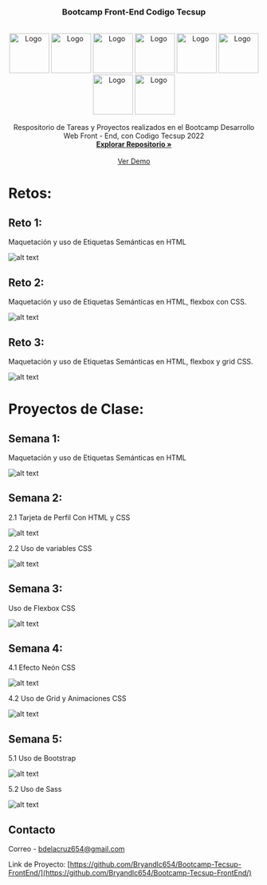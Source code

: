 <!-- Improved compatibility of back to top link: See: https://github.com/othneildrew/Best-README-Template/pull/73 -->
<a name="readme-top"></a>
<!--
*** Thanks for checking out the Best-README-Template. If you have a suggestion
*** that would make this better, please fork the repo and create a pull request
*** or simply open an issue with the tag "enhancement".
*** Don't forget to give the project a star!
*** Thanks again! Now go create something AMAZING! :D
-->



<h3 align="center">Bootcamp Front-End Codigo Tecsup</h3>
<!-- PROJECT LOGO -->
<br />
<div align="center">
  <div>
    <img src="https://www.svgrepo.com/show/353884/html-5.svg" alt="Logo" width="80" height="80">
    <img src="https://www.svgrepo.com/show/373535/css.svg" alt="Logo" width="80" height="80">
    <img src="https://www.svgrepo.com/show/353498/bootstrap.svg" alt="Logo" width="80" height="80">
    <img src="https://www.svgrepo.com/show/374061/sass.svg" alt="Logo" width="80" height="80">
    <img src="https://www.svgrepo.com/show/373705/js-official.svg" alt="Logo" width="80" height="80">
     <img src="https://www.svgrepo.com/show/303360/nodejs-logo.svg" alt="Logo" width="80" height="80">
    <img src="https://www.svgrepo.com/show/354259/react.svg" alt="Logo" width="80" height="80">
    <img src="https://www.svgrepo.com/show/303557/redux-logo.svg" alt="Logo" width="80" height="80">
  </div>



  <p align="center">
    Respositorio de Tareas y Proyectos realizados en el Bootcamp Desarrollo Web Front - End, con Codigo Tecsup 2022
    <br />
    <a href="https://github.com/Bryandlc654/Bootcamp-Tecsup-FrontEnd/"><strong>Explorar Repositorio »</strong></a>
    <br />
    <br />
    <a href="https://bryandlc654.github.io/Bootcamp-Tecsup-FrontEnd/index.html">Ver Demo</a>
    </p>
</div>

# Retos:
## Reto 1:

Maquetación y uso de Etiquetas Semánticas en HTML

![alt text](https://bryandlc654.github.io/Bootcamp-Tecsup-FrontEnd/assets/Reto1.jpg)

## Reto 2:

Maquetación y uso de Etiquetas Semánticas en HTML, flexbox con CSS.

![alt text](https://bryandlc654.github.io/Bootcamp-Tecsup-FrontEnd/assets/Reto2.jpg)

## Reto 3:

Maquetación y uso de Etiquetas Semánticas en HTML, flexbox y grid CSS.

![alt text](https://bryandlc654.github.io/Bootcamp-Tecsup-FrontEnd/assets/Reto3.jpg)


# Proyectos de Clase:

## Semana 1:

Maquetación y uso de Etiquetas Semánticas en HTML

![alt text](https://bryandlc654.github.io/Bootcamp-Tecsup-FrontEnd/assets/Semana1.jpg)

## Semana 2:
2.1 Tarjeta de Perfil Con HTML y CSS

![alt text](https://bryandlc654.github.io/Bootcamp-Tecsup-FrontEnd/assets/Semana2.jpg)

2.2 Uso de variables CSS

![alt text](https://bryandlc654.github.io/Bootcamp-Tecsup-FrontEnd/assets/Semana2.2.jpg)

## Semana 3:

Uso de Flexbox CSS

![alt text](https://bryandlc654.github.io/Bootcamp-Tecsup-FrontEnd/assets/Semana3.jpg)

## Semana 4:

4.1 Efecto Neón CSS

![alt text](https://bryandlc654.github.io/Bootcamp-Tecsup-FrontEnd/assets/Semana4.1.jpg)

4.2 Uso de Grid y Animaciones CSS

![alt text](https://bryandlc654.github.io/Bootcamp-Tecsup-FrontEnd/assets/Semana4.2.jpg)


## Semana 5:

5.1 Uso de Bootstrap

![alt text](https://bryandlc654.github.io/Bootcamp-Tecsup-FrontEnd/assets/Semana5.1.jpg)

5.2 Uso de Sass 

![alt text](https://bryandlc654.github.io/Bootcamp-Tecsup-FrontEnd/assets/Semana5.2.jpg)

<!-- CONTACT -->
## Contacto

Correo -  bdelacruz654@gmail.com

Link de Proyecto: [https://github.com/Bryandlc654/Bootcamp-Tecsup-FrontEnd/](https://github.com/Bryandlc654/Bootcamp-Tecsup-FrontEnd/)





